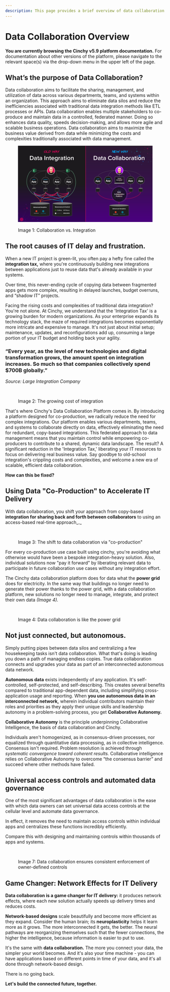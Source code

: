 ```yaml
---
description: This page provides a brief overview of data collaboration
---
```


# Data Collaboration Overview

**You are currently browsing the Cinchy v5.9 platform documentation.** For documentation about other versions of the platform, please navigate to the relevant space(s) via the drop-down menu in the upper left of the page.

## What’s the purpose of Data Collaboration?

Data collaboration aims to facilitate the sharing, management, and utilization of data across various departments, teams, and systems within an organization. This approach aims to eliminate data silos and reduce the inefficiencies associated with traditional data integration methods like ETL processes or APIs. Data collaboration enables multiple stakeholders to co-produce and maintain data in a controlled, federated manner. Doing so enhances data quality, speeds decision-making, and allows more agile and scalable business operations. Data collaboration aims to maximize the business value derived from data while minimizing the costs and complexities traditionally associated with data management.

<figure><img src=".gitbook/assets/CinchyOverview.png" alt=""><figcaption><p>Image 1: Collaboration vs. Integration</p></figcaption></figure>

## The root causes of IT delay and frustration.

When a new IT project is green-lit, you often pay a hefty fine called the **integration tax,** where you're continuously building new integrations between applications just to reuse data that's already available in your systems.

Over time, this never-ending cycle of copying data between fragmented apps gets more complex, resulting in delayed launches, budget overruns, and “shadow IT” projects.

Facing the rising costs and complexities of traditional data integration? You're not alone. At Cinchy, we understand that the 'Integration Tax' is a growing burden for modern organizations. As your enterprise expands its technology stack, the maze of required integrations becomes exponentially more intricate and expensive to manage. It's not just about initial setup; maintenance, updates, and reconfigurations add up, consuming a large portion of your IT budget and holding back your agility.

### **“Every year, as the level of new technologies and digital transformation grows, the amount spent on integration increases. So much so that companies collectively spend $700B globally.”**&#x20;

_Source: Large Integration Company_&#x20;

<figure><img src=".gitbook/assets/Screenshot 2023-10-23 at 9.05.37 AM.png" alt=""><figcaption><p>Image 2: The growing cost of integration</p></figcaption></figure>

That's where Cinchy's Data Collaboration Platform comes in. By introducing a platform designed for co-production, we radically reduce the need for complex integrations. Our platform enables various departments, teams, and systems to collaborate directly on data, effectively eliminating the need for redundant, copy-based integrations. This federated approach to data management means that you maintain control while empowering co-producers to contribute to a shared, dynamic data landscape. The result? A significant reduction in the 'Integration Tax,' liberating your IT resources to focus on delivering real business value. Say goodbye to old-school integration's crippling costs and complexities, and welcome a new era of scalable, efficient data collaboration.

**How can this be fixed?**

## **Using Data "Co-Production" to Accelerate IT Delivery**

With data collaboration, you shift your approach from copy-based **integration for sharing back and forth between collaborators** to using an access-based real-time approach_._



<figure><img src=".gitbook/assets/Screenshot 2023-10-23 at 9.06.51 AM.png" alt=""><figcaption><p>Image 3: The shift to data collaboration via "co-production"</p></figcaption></figure>

For every co-production use case built using cinchy, you're avoiding what otherwise would have been a bespoke integration-heavy solution. Also, individual solutions now "pay it forward" by liberating relevant data to participate in future collaboration use cases without any integration effort.

The Cinchy data collaboration platform does for data what the **power grid** does for electricity. In the same way that buildings no longer need to generate their power thanks to the power grid, with a data collaboration platform, new solutions no longer need to manage, integrate, and protect their own data _(Image 4)._



<figure><img src=".gitbook/assets/Screenshot 2023-10-23 at 9.09.33 AM.png" alt=""><figcaption><p>Image 4: Data collaboration is like the power grid</p></figcaption></figure>

## Not just connected, but autonomous.

​Simply putting pipes between data silos and centralizing a few housekeeping tasks isn't data collaboration. What that's doing is leading you down a path of managing endless copies. True data collaboration connects and upgrades your data as part of an interconnected autonomous data network.

**Autonomous data** exists independently of any application. It's self-controlled, self-protected, and self-describing. This creates several benefits compared to traditional app-dependent data, including simplifying cross-application usage and reporting. When **you use autonomous data in an interconnected network,** wherein individual contributors maintain their roles and priorities as they apply their unique skills and leadership autonomy in a problem-solving process, you get **Collaborative Autonomy.**

**Collaborative Autonomy** is the principle underpinning Collaborative Intelligence, the basis of data collaboration and Cinchy.

Individuals aren't homogenized, as in consensus-driven processes, nor equalized through quantitative data processing, as in collective intelligence. Consensus isn't required. Problem resolution is achieved through _systematic convergence toward coherent results._ Collaborative intelligence relies on Collaborative Autonomy to overcome “the consensus barrier” and succeed where other methods have failed.

## Universal access controls and automated data governance

One of the most significant advantages of data collaboration is the ease with which data owners can set universal data access controls at the cellular level and automate data governance.

In effect, it removes the need to maintain access controls within individual apps and centralizes these functions incredibly efficiently.

Compare this with designing and maintaining controls within thousands of apps and systems.

<figure><img src=".gitbook/assets/Screenshot 2023-10-23 at 9.13.37 AM.png" alt=""><figcaption><p>Image 7: Data collaboration ensures consistent enforcement of owner-defined controls</p></figcaption></figure>

## Game Changer: Network Effects for IT Delivery

**Data collaboration is a game changer for IT delivery:** it produces network effects, where each new solution actually speeds up delivery times and reduces costs.

**Network-based designs** scale beautifully and become more efficient as they expand. Consider the human brain; its **neuroplasticity** helps it learn more as it grows. The more interconnected it gets, the better. The neural pathways are reorganizing themselves such that the fewer connections, the higher the intelligence, because information is easier to put to use.

It's the same with **data collaboration.** The more you connect your data, the simpler your world becomes. And it's also your time machine - you can have applications based on different points in time of your data, and it's all done through network-based design.

There is no going back.

**Let's build the connected future, together.**
